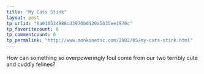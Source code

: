 ```yaml
---
title: "My Cats Stink"
layout: post
tp_urlid: "6a010534988cd3970b0120a5b35ee1970c"
tp_favoritecount: 0
tp_commentcount: 0
tp_permalink: "http://www.monkinetic.com/2002/05/my-cats-stink.html"
---
```

How can something so overpoweringly foul come from our two terribly cute and cuddly felines?
